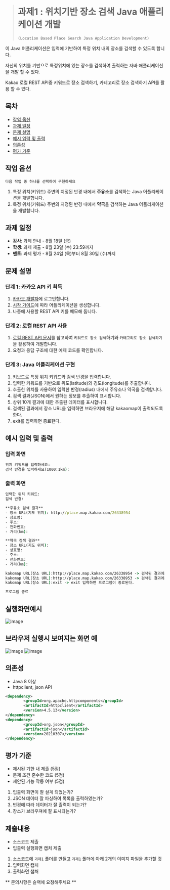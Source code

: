 > # 과제1 : 위치기반 장소 검색 Java 애플리케이션 개발
> ```(Location Based Place Search Java Application Development)```

이 Java 어플리케이션은 입력에 기반하여 특정 위치 내의 장소를 검색할 수 있도록 합니다.

자신의 위치를 기반으로 특정위치에 있는 장소를 검색하여 출력하는 자바 애플리케이션을 개발 할 수 있다.

Kakao 로컬 REST API중 키워드로 장소 검색하기, 카테고리로 장소 검색하기 API를 활용 할 수 있다.

## 목차

- [작업 옵션](#작업-옵션)
- [과제 일정](#과제-일정)
- [문제 설명](#문제-설명)
- [예시 입력 및 출력](#예시-입력-및-출력)
- [의존성](#의존성)
- [평가 기준](#평가-기준)

## 작업 옵션

```다음 작업 중 하나를 선택하여 구현하세요```

1. 특정 위치(키워드) 주변의 지정된 반경 내에서 **주유소**를 검색하는 Java 어플리케이션을 개발합니다.
2. 특정 위치(키워드) 주변의 지정된 반경 내에서 **약국**을 검색하는 Java 어플리케이션을 개발합니다.

## 과제 일정

- **강사**: 과제 안내 - 8월 18일 (금)
- **학생**: 과제 제출 - 8월 23일 (수) 23:59까지
- **멘토**: 과제 평가 - 8월 24일 (목)부터 8월 30일 (수)까지

## 문제 설명

### 단계 1: 카카오 API 키 획득

1. [카카오 개발자](https://developers.kakao.com)에 로그인합니다.
2. [시작 가이드](https://developers.kakao.com/docs/latest/ko/getting-started/app)에 따라 어플리케이션을 생성합니다.
3. 나중에 사용할 REST API 키를 메모해 둡니다.

### 단계 2: 로컬 REST API 사용

1. [로컬 REST API 문서](https://developers.kakao.com/docs/latest/ko/local/dev-guide)를 참고하여 ```키워드로 장소 검색```하기와 ```카테고리로 장소 검색하기```을 활용하여 개발합니다.
2. 요청과 응답 구조에 대한 예제 코드를 확인합니다.

### 단계 3: Java 어플리케이션 구현

1. 키보드로 특정 위치 키워드와 검색 반경을 입력합니다.
2. 입력한 키워드를 기반으로 위도(latitude)와 경도(longitude)를 추출합니다.
3. 추출한 위치를 사용하여 입력한 반경(radius) 내에서 주유소나 약국을 검색합니다.
4. 검색 결과(JSON)에서 원하는 정보를 추출하여 표시합니다.
5. 상위 10개 결과에 대한 추출된 데이터를 표시합니다.
6. 검색된 결과에서 장소 URL을 입력하면 브라우저에 해당 kakaomap이 출력되도록 한다.
7. exit를 입력하면 종료한다.

## 예시 입력 및 출력

### 입력 화면

```cmd
위치 키워드를 입력하세요:  
검색 반경을 입력하세요(1000:1km):  
```

### 출력 화면

```cmd
입력한 위치 키워드:  
검색 반경:  

**주유소 검색 결과**
- 장소 URL(지도 위치): http://place.map.kakao.com/26338954
- 상호명:
- 주소:
- 전화번호:
- 거리(km):

**약국 검색 결과**
- 장소 URL(지도 위치):
- 상호명:
- 주소:
- 전화번호:
- 거리(km):

kakomap URL(장소 URL):http://place.map.kakao.com/26338954 -> 검색된 결과에서 장소 URL을 복사하여 붙여넣기 한 후 엔터 -> 브라우져가 실행
kakomap URL(장소 URL):http://place.map.kakao.com/26338953 -> 검색된 결과에서 장소 URL을 복사하여 붙여넣기 한 후 엔터 -> 브라우져가 실행
kakomap URL(장소 URL):exit -> exit 입력하면 프로그램이 종료된다.

프로그램 종료
```
## 실행화면예시

![image](https://github.com/FastCampusKDTBackend/KDT_Y_BE_Java_Assignment1/assets/15371961/b4333aed-bb9d-4696-9a2a-25a8f83b489b)

## 브라우저 실행시 보여지는 화면 예

![image](https://github.com/FastCampusKDTBackend/KDT_Y_BE_Java_Assignment1/assets/15371961/e22d285d-07f6-4e8a-8de9-8d8cde1c145d)
![image](https://github.com/FastCampusKDTBackend/KDT_Y_BE_Java_Assignment1/assets/15371961/90269aa3-eb9c-4355-b7ea-11ffb0adf58e)

## 의존성

- Java 8 이상
- httpclient, json API
```pom.xml
<dependency>
        <groupId>org.apache.httpcomponents</groupId>
        <artifactId>httpclient</artifactId>
        <version>4.5.13</version>
</dependency>
<dependency>
        <groupId>org.json</groupId>
        <artifactId>json</artifactId>
        <version>20210307</version>
</dependency>
```
## 평가 기준

- 제시된 기한 내 제출 (5점)
- 문제 조건 준수한 코드 (5점)
- 제안된 기능 작동 여부 (5점)

1. 입출력 화면이 잘 설계 되었는가?
2. JSON 데이터 잘 파싱하여 목록을 출력하였는가?
3. 번경에 따라 데이터가 잘 출력이 되는가?
4. 장소가 브라우져에 잘 표시되는가?

## 제출내용

- 소스코드 제출
- 입출력 실행화면 캡처 제출
1. 소스코드에 ```과제1``` 폴더를 만들고 ```과제1``` 폴더에 아래 2개의 이미지 파일을 추가할 것
2. 입력화면 캡처
3. 출력화면 챕처

** 문의사항은 슬랙에 요쳥해주세요 **
